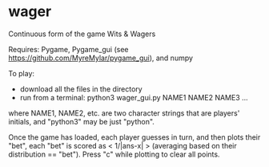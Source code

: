 # wager
Continuous form of the game Wits &amp; Wagers

Requires: Pygame, Pygame_gui (see https://github.com/MyreMylar/pygame_gui), and numpy

To play:
 - download all the files in the directory
 - run from a terminal: python3 wager_gui.py NAME1 NAME2 NAME3 ...

 where NAME1, NAME2, etc. are two character strings that are players' initials, and "python3" may be just "python".

Once the game has loaded, each player guesses in turn, and then plots their "bet",
each "bet" is scored as 
< 1/|ans-x| > (averaging based on their distribution == "bet").
Press "c" while plotting to clear all points.
